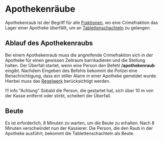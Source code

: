 # Apothekenräube
Apothekenraub ist der Begriff für alle [Fraktionen](allgemein.md), wo eine Crimefraktion das Lager einer Apotheke überfällt, um an [Tablettenschachteln](../../pages/bmt/tablettenschachtel.md) zu gelangen.

## Ablauf des Apothekenraubs
Bei einem Apothekenraub muss die angreifende Crimefraktion sich in der Apotheke für einen gewissen Zeitraum barrikadieren und die Stellung halten. Der Überfall startet, wenn eine Person den Befehl **/apothekenraub** eingibt. Nachdem Eingeben des Befehls bekommt die Polizei eine Benachrichtigung, dass ein stiller Alarm in einer Apotheke gemeldet wurde. Hierbei muss das [Regelwerk](https://germanrp.eu/forum/index.php?thread/1-regelwerk/&postID=3#post3) berücksichtigt werden.

!!! info "Achtung" Sobald die Person, die gestartet hat, sich über 10 m von der Kasse entfernt oder stirbt, scheitert der Überfall.

## Beute
Es ist erforderlich, 8 Minuten zu warten, um die Beute zu erhalten. Nach 8 Minuten verschwindet nun der Kassierer. Die Person, die den Raub in der Apotheke ausführt, bekommt die Tablettenschachteln als Beute.
